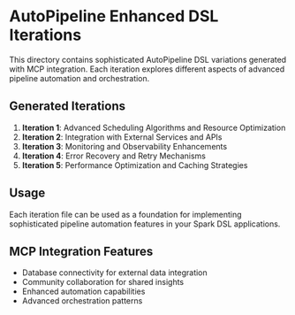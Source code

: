 # AutoPipeline Enhanced DSL Iterations

This directory contains sophisticated AutoPipeline DSL variations generated with MCP integration.
Each iteration explores different aspects of advanced pipeline automation and orchestration.

## Generated Iterations

1. **Iteration 1**: Advanced Scheduling Algorithms and Resource Optimization
2. **Iteration 2**: Integration with External Services and APIs
3. **Iteration 3**: Monitoring and Observability Enhancements
4. **Iteration 4**: Error Recovery and Retry Mechanisms
5. **Iteration 5**: Performance Optimization and Caching Strategies

## Usage

Each iteration file can be used as a foundation for implementing sophisticated pipeline automation
features in your Spark DSL applications.

## MCP Integration Features

- Database connectivity for external data integration
- Community collaboration for shared insights
- Enhanced automation capabilities
- Advanced orchestration patterns
